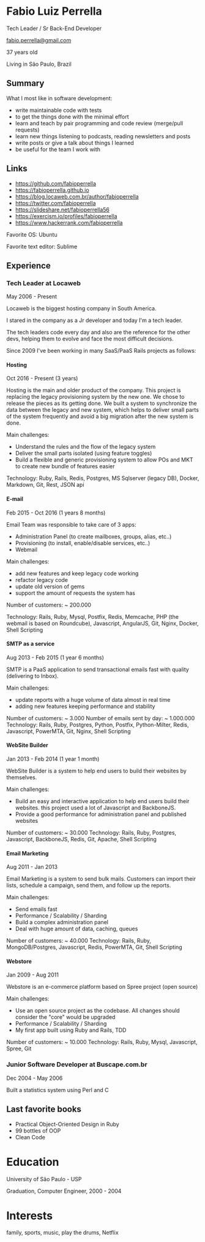 # Fabio Luiz Perrella

Tech Leader / Sr Back-End Developer

fabio.perrella@gmail.com

37 years old

Living in São Paulo, Brazil

## Summary

What I most like in software development:

- write maintainable code with tests
- to get the things done with the minimal effort
- learn and teach by pair programming and code review (merge/pull requests)
- learn new things listening to podcasts, reading newsletters and posts
- write posts or give a talk about things I learned
- be useful for the team I work with

## Links

- https://github.com/fabioperrella
- https://fabioperrella.github.io
- https://blog.locaweb.com.br/author/fabioperrella
- https://twitter.com/fabioperrella
- https://slideshare.net/fabioperrella56
- https://exercism.io/profiles/fabioperrella
- https://www.hackerrank.com/fabioperrella

Favorite OS: Ubuntu

Favorite text editor: Sublime

## Experience

### Tech Leader at Locaweb

May 2006 - Present

Locaweb is the biggest hosting company in South America.

I stared in the company as a Jr developer and today I'm a tech leader.

The tech leaders code every day and also are the reference for the other devs, helping them to evolve and face the most difficult decisions.

Since 2009 I've been working in many SaaS/PaaS Rails projects as follows:

#### Hosting

Oct 2016 - Present (3 years)

Hosting is the main and older product of the company. This project is replacing the legacy provisioning system by the new one. We chose to release the pieces as its getting done. We built a system to synchronize the data between the legacy and new system, which helps to deliver small parts of the system frequently and avoid a big migration after the new system is done.

Main challenges:

- Understand the rules and the flow of the legacy system
- Deliver the small parts isolated (using feature toggles)
- Build a flexible and generic provisioning system to allow POs and MKT to create new bundle of features easier

Technology: Ruby, Rails, Redis, Postgres, MS Sqlserver (legacy DB), Docker, Markdown, Git, Rest, JSON api

#### E-mail

Feb 2015 - Oct 2016 (1 years 8 months)

Email Team was responsible to take care of 3 apps:

- Administration Panel (to create mailboxes, groups, alias, etc..)
- Provisioning (to install, enable/disable services, etc..)
- Webmail

Main challenges:
- add new features and keep legacy code working
- refactor legacy code
- update old version of gems
- support the amount of requests the system has

Number of customers: ~ 200.000

Technology: Rails, Ruby, Mysql, Postfix, Redis, Memcache, PHP (the webmail is based on Roundcube),
Javascript, AngularJS, Git, Nginx, Docker, Shell Scripting

#### SMTP as a service

Aug 2013 - Feb 2015 (1 year 6 months)

SMTP is a PaaS application to send transactional emails fast with quality (delivering to Inbox).

Main challenges:
- update reports with a huge volume of data almost in real time
- adding new features keeping performance and stability

Number of customers: ~ 3.000
Number of emails sent by day: ~ 1.000.000
Technology: Rails, Ruby, Postgres, Python, Postfix, Python-Milter, Redis, Javascript, PowerMTA, Git, Nginx, Shell Scripting

#### WebSite Builder

Jan 2013 - Feb 2014 (1 year 1 month)

WebSite Builder is a system to help end users to build their websites by themselves.

Main challenges:
- Build an easy and interactive application to help end users build their websites.
this project used a lot of Javascript and BackboneJS.
- Provide a good performance for administration panel and published websites

Number of customers: ~ 30.000
Technology: Rails, Ruby, Postgres, Javascript, BackboneJS, Redis, Git, Apache, Shell Scripting

#### Email Marketing

Aug 2011 - Jan 2013

Email Marketing is a system to send bulk mails. Customers can import their lists, schedule a campaign, send them, and follow up the reports.

Main challenges:
- Send emails fast
- Performance / Scalability / Sharding
- Build a complex administration panel
- Deal with huge amount of data, caching, queues

Number of customers: ~ 40.000
Technology: Rails, Ruby, MongoDB/Postgres, Javascript, Redis, PowerMTA, Git, Shell Scripting

#### Webstore

Jan 2009 - Aug 2011

Webstore is an e-commerce platform based on Spree project (open source)

Main challenges:
- Use an open source project as the codebase. All changes should consider the "core" would be upgraded
- Performance / Scalability / Sharding
- My first app built using Ruby and Rails, TDD

Number of customers: ~ 10.000
Technology: Rails, Ruby, Mysql, Javascript, Spree, Git

### Junior Software Developer at Buscape.com.br

Dec 2004 - May 2006

Built a statistics system using Perl and C

## Last favorite books

- Practical Object-Oriented Design in Ruby
- 99 bottles of OOP
- Clean Code

# Education

University of São Paulo - USP

Graduation, Computer Engineer, 2000 - 2004

# Interests

family, sports, music, play the drums, Netflix

